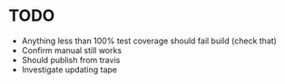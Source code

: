 # TODO
- Anything less than 100% test coverage should fail build (check that)
- Confirm manual still works
- Should publish from travis
- Investigate updating tape
